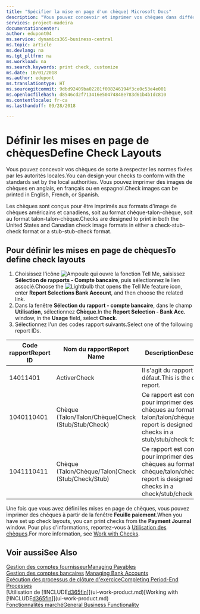 ```yaml
---
title: "Spécifier la mise en page d'un chèque| Microsoft Docs"
description: "Vous pouvez concevoir et imprimer vos chèques dans différents formats pour respecter des normes."
services: project-madeira
documentationcenter: 
author: edupont04
ms.service: dynamics365-business-central
ms.topic: article
ms.devlang: na
ms.tgt_pltfrm: na
ms.workload: na
ms.search.keywords: print check, customize
ms.date: 10/01/2018
ms.author: edupont
ms.translationtype: HT
ms.sourcegitcommit: 9dbd92409ba02281f008246194f3ce0c53e4e001
ms.openlocfilehash: d8546cd2f713416e50474848e783d61b4b1dc810
ms.contentlocale: fr-ca
ms.lasthandoff: 09/28/2018

---
```

# <a name="define-check-layouts"></a><span data-ttu-id="f31dc-103">Définir les mises en page de chèques</span><span class="sxs-lookup"><span data-stu-id="f31dc-103">Define Check Layouts</span></span>
<span data-ttu-id="f31dc-104">Vous pouvez concevoir vos chèques de sorte à respecter les normes fixées par les autorités locales.</span><span class="sxs-lookup"><span data-stu-id="f31dc-104">You can design your checks to conform with the standards set by the local authorities.</span></span> <span data-ttu-id="f31dc-105">Vous pouvez imprimer des images de chèques en anglais, en français ou en espagnol.</span><span class="sxs-lookup"><span data-stu-id="f31dc-105">Check images can be printed in English, French, or Spanish.</span></span>

<span data-ttu-id="f31dc-106">Les chèques sont conçus pour être imprimés aux formats d'image de chèques américains et canadiens, soit au format chèque-talon-chèque, soit au format talon-talon-chèque.</span><span class="sxs-lookup"><span data-stu-id="f31dc-106">Checks are designed to print in both the United States and Canadian check image formats in either a check-stub-check format or a stub-stub-check format.</span></span>

## <a name="to-define-check-layouts"></a><span data-ttu-id="f31dc-107">Pour définir les mises en page de chèques</span><span class="sxs-lookup"><span data-stu-id="f31dc-107">To define check layouts</span></span>
1. <span data-ttu-id="f31dc-108">Choisissez l'icône ![Ampoule qui ouvre la fonction Tell Me](media/ui-search/search_small.png "Dites-moi ce que vous voulez faire"), saisissez **Sélection de rapports - Compte bancaire**, puis sélectionnez le lien associé.</span><span class="sxs-lookup"><span data-stu-id="f31dc-108">Choose the ![Lightbulb that opens the Tell Me feature](media/ui-search/search_small.png "Tell me what you want to do") icon, enter **Report Selections Bank Account**, and then choose the related link.</span></span>
2. <span data-ttu-id="f31dc-109">Dans la fenêtre **Sélection du rapport - compte bancaire**, dans le champ **Utilisation**, sélectionnez **Chèque**.</span><span class="sxs-lookup"><span data-stu-id="f31dc-109">In the **Report Selection - Bank Acc.** window, in the **Usage** field, select **Check**.</span></span>
3. <span data-ttu-id="f31dc-110">Sélectionnez l'un des codes rapport suivants.</span><span class="sxs-lookup"><span data-stu-id="f31dc-110">Select one of the following report IDs.</span></span>

| <span data-ttu-id="f31dc-111">Code rapport</span><span class="sxs-lookup"><span data-stu-id="f31dc-111">Report ID</span></span> | <span data-ttu-id="f31dc-112">Nom du rapport</span><span class="sxs-lookup"><span data-stu-id="f31dc-112">Report Name</span></span> | <span data-ttu-id="f31dc-113">Description</span><span class="sxs-lookup"><span data-stu-id="f31dc-113">Description</span></span> |
| --- | --- | --- |
| <span data-ttu-id="f31dc-114">1401</span><span class="sxs-lookup"><span data-stu-id="f31dc-114">1401</span></span> |<span data-ttu-id="f31dc-115">Activer</span><span class="sxs-lookup"><span data-stu-id="f31dc-115">Check</span></span> |<span data-ttu-id="f31dc-116">Il s'agit du rapport par défaut.</span><span class="sxs-lookup"><span data-stu-id="f31dc-116">This is the default report.</span></span> |
| <span data-ttu-id="f31dc-117">10401</span><span class="sxs-lookup"><span data-stu-id="f31dc-117">10401</span></span> |<span data-ttu-id="f31dc-118">Chèque (Talon/Talon/Chèque)</span><span class="sxs-lookup"><span data-stu-id="f31dc-118">Check (Stub/Stub/Check)</span></span> |<span data-ttu-id="f31dc-119">Ce rapport est conçu pour imprimer des chèques au format talon/talon/chèque.</span><span class="sxs-lookup"><span data-stu-id="f31dc-119">This report is designed to print checks in a stub/stub/check format.</span></span> |
| <span data-ttu-id="f31dc-120">10411</span><span class="sxs-lookup"><span data-stu-id="f31dc-120">10411</span></span> |<span data-ttu-id="f31dc-121">Chèque (Talon/Chèque/Talon)</span><span class="sxs-lookup"><span data-stu-id="f31dc-121">Check (Stub/Check/Stub)</span></span> |<span data-ttu-id="f31dc-122">Ce rapport est conçu pour imprimer des chèques au format chèque/talon/chèque.</span><span class="sxs-lookup"><span data-stu-id="f31dc-122">This report is designed to print checks in a check/stub/check format.</span></span> |

<span data-ttu-id="f31dc-123">Une fois que vous avez défini les mises en page de chèques, vous pouvez imprimer des chèques à partir de la fenêtre **Feuille paiement**.</span><span class="sxs-lookup"><span data-stu-id="f31dc-123">When you have set up check layouts, you can print checks from the **Payment Journal** window.</span></span> <span data-ttu-id="f31dc-124">Pour plus d'informations, reportez-vous à [Utilisation des chèques](payables-how-work-checks.md).</span><span class="sxs-lookup"><span data-stu-id="f31dc-124">For more information, see [Work with Checks](payables-how-work-checks.md).</span></span>

## <a name="see-also"></a><span data-ttu-id="f31dc-125">Voir aussi</span><span class="sxs-lookup"><span data-stu-id="f31dc-125">See Also</span></span>
[<span data-ttu-id="f31dc-126">Gestion des comptes fournisseur</span><span class="sxs-lookup"><span data-stu-id="f31dc-126">Managing Payables</span></span>](payables-manage-payables.md)  
<span data-ttu-id="f31dc-127">[Gestion des comptes bancaires](bank-manage-bank-accounts.md) </span><span class="sxs-lookup"><span data-stu-id="f31dc-127">[Managing Bank Accounts](bank-manage-bank-accounts.md) </span></span>  
[<span data-ttu-id="f31dc-128">Exécution des processus de clôture d'exercice</span><span class="sxs-lookup"><span data-stu-id="f31dc-128">Completing Period-End Processes</span></span>](year-how-complete-period-end-processes.md)  
<span data-ttu-id="f31dc-129">[Utilisation de [!INCLUDE[d365fin](includes/d365fin_md.md)]](ui-work-product.md)</span><span class="sxs-lookup"><span data-stu-id="f31dc-129">[Working with [!INCLUDE[d365fin](includes/d365fin_md.md)]](ui-work-product.md)</span></span>  
[<span data-ttu-id="f31dc-130">Fonctionnalités marché</span><span class="sxs-lookup"><span data-stu-id="f31dc-130">General Business Functionality</span></span>](ui-across-business-areas.md)

